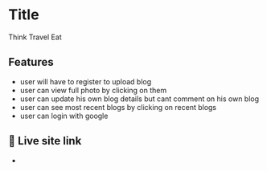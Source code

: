 # Title

Think Travel Eat

## Features

- user will have to register to upload blog
- user can view full photo by clicking on them
- user can update his own blog details but cant comment on his own blog
- user can see most recent blogs by clicking on recent blogs
- user can login with google


## 🔗 Live site link

- 
